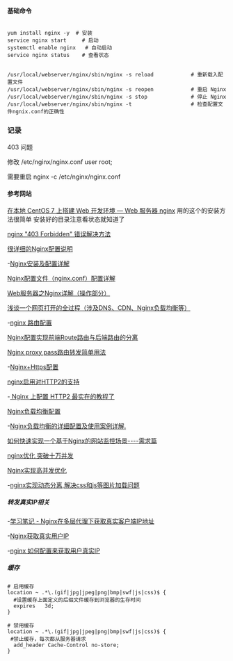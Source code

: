 

#### 基础命令



````shell

yum install nginx -y  # 安装
service nginx start		# 启动
systemctl enable nginx   # 自动启动
service nginx status 	# 查看状态


/usr/local/webserver/nginx/sbin/nginx -s reload            # 重新载入配置文件
/usr/local/webserver/nginx/sbin/nginx -s reopen            # 重启 Nginx
/usr/local/webserver/nginx/sbin/nginx -s stop              # 停止 Nginx
/usr/local/webserver/nginx/sbin/nginx -t 				   # 检查配置文件ngnix.conf的正确性
````





### 记录

403 问题

修改 /etc/nginx/nginx.conf   user root;

需要重启   nginx -c /etc/nginx/nginx.conf





#### 参考网站

[在本地 CentOS 7 上搭建 Web 开发环境 — Web 服务器 nginx](http://blog.csdn.net/zgmu/article/details/52889646)  用的这个的安装方法很简单  安装好的目录注意看状态就知道了

[nginx "403 Forbidden" 错误解决方法](https://yq.aliyun.com/ziliao/29119)

[很详细的Nginx配置说明](http://www.jb51.net/article/79216.htm)

-[Nginx安装及配置详解](http://www.cnblogs.com/zhouxinfei/p/7862285.html)

[Nginx配置文件（nginx.conf）配置详解](http://blog.csdn.net/tjcyjd/article/details/50695922)

[Web服务器之Nginx详解（操作部分）](http://blog.csdn.net/chengxuyuanyonghu/article/details/70801061)

[浅谈一个网页打开的全过程（涉及DNS、CDN、Nginx负载均衡等）](http://blog.csdn.net/king_a_123/article/details/52785516)

-[nginx 路由配置](http://www.cnblogs.com/jackylee92/p/6836948.html)

[Nginx配置实现前端Route路由与后端路由的分离](http://blog.csdn.net/a314368439/article/details/77773351)

[Nginx proxy pass路由转发简单用法](http://blog.csdn.net/guyue35/article/details/53907421)

-[Nginx+Https配置](https://segmentfault.com/a/1190000004976222)

[nginx启用对HTTP2的支持](http://www.jackieathome.net/archives/437.html)

-[ Nginx 上配置 HTTP2 最实在的教程了](http://www.cnblogs.com/probemark/p/5917927.html)

[Nginx负载均衡配置](http://blog.csdn.net/xyang81/article/details/51702900)

-[Nginx负载均衡的详细配置及使用案例详解.](http://www.cnblogs.com/wang-meng/p/5861174.html)

[如何快速实现一个基于Nginx的网站监控场景----需求篇](https://yq.aliyun.com/articles/72273)

[nginx优化 突破十万并发](http://blog.csdn.net/gb4215287/article/details/51765110)

[Nginx实现高并发优化](http://blog.csdn.net/atai2002/article/details/76041518)

-[nginx实现动态分离,解决css和js等图片加载问题](http://www.cnblogs.com/sz-jack/p/5206159.html)

##### 转发真实IP相关

-[学习笔记 - Nginx在多层代理下获取真实客户端IP地址](http://www.cnblogs.com/harryc/p/6361892.html)

-[Nginx获取真实用户IP](http://blog.csdn.net/zhongzh86/article/details/53067691)

-[nginx 如何配置来获取用户真实IP](http://blog.csdn.net/bigtree_3721/article/details/72820081)





##### 缓存

````nginx
# 启用缓存
location ~ .*\.(gif|jpg|jpeg|png|bmp|swf|js|css)$ {
  #设置缓存上面定义的后缀文件缓存到浏览器的生存时间
  expires   3d;
}

# 禁用缓存
location ~ .*\.(gif|jpg|jpeg|png|bmp|swf|js|css)$ {
 #禁止缓存，每次都从服务器请求
  add_header Cache-Control no-store;
}
````

